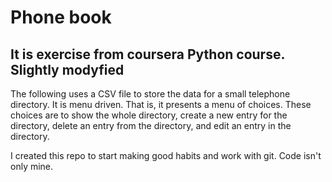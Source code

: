 # Phone book

## It is exercise from coursera Python course. Slightly modyfied

The following uses a CSV file to store the data for a small telephone directory.
It is menu driven. That is, it presents a menu of choices. These choices are
to show the whole directory, create a new entry for the directory, delete an
entry from the directory, and edit an entry in the directory.

I created this repo to start making good habits and work with git.
Code isn't only mine.